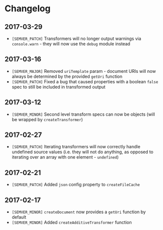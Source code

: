 # Changelog

## 2017-03-29
* `[SEMVER_PATCH]` Transformers will no longer output warnings via `console.warn` - they will now use the `debug` module instead

## 2017-03-16
* `[SEMVER_MAJOR]` Removed `uriTemplate` param - document URIs will now always be determined by the provided `getUri` function
* `[SEMVER_PATCH]` Fixed a bug that caused properties with a boolean `false` spec to still be included in transformed output 

## 2017-03-12
* `[SEMVER_MINOR]` Second level transform specs can now be objects (will be wrapped by `createTransformer`)

## 2017-02-27
* `[SEMVER_PATCH]` Iterating transformers will now correctly handle undefined source values (i.e. they will not do anything, as opposed to iterating over an array with one element - `undefined`)

## 2017-02-21
* `[SEMVER_PATCH]` Added `json` config property to `createFileCache`

## 2017-02-17
* `[SEMVER_MINOR]` `createDocument` now provides a `getUri` function by default
* `[SEMVER_MINOR]` Added `createAdditiveTransformer` function
